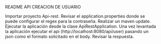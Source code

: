 README
API CREACION DE USUARIO

Importar proyecto Api-rest.
Revisar el application.properties donde se puede configurar el regex para la contraseña.
Realizar un maven update.
Ejecutar la aplicación desde la clase ApiRestApplication.
Una vez levantada la aplicación ejecutar el api (http://localhost:8080/api/user) pasando un json como el formato solicitado en el body.
Revisar la respuesta.
